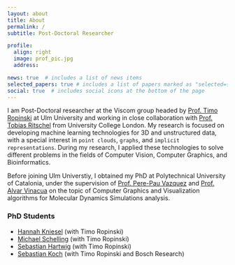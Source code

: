 ```yaml
---
layout: about
title: About
permalink: /
subtitle: Post-Doctoral Researcher

profile:
  align: right
  image: prof_pic.jpg
  address: 

news: true  # includes a list of news items
selected_papers: true # includes a list of papers marked as "selected={true}"
social: true  # includes social icons at the bottom of the page
---
```


I am Post-Doctoral researcher at the Viscom group headed by [Prof. Timo Ropinski](https://www.uni-ulm.de/in/mi/institut/mitarbeiter/timo-ropinski/) at Ulm University and working in close collaboration with [Prof. Tobias Ritschel](https://www.homepages.ucl.ac.uk/~ucactri/) from University College London.
My research is focused on developing machine learning technologies for 3D and unstructured data, with a special interest in `point clouds`, `graphs`, and `implicit representations`.
During my research, I applied these technologies to solve different problems in the fields of Computer Vision, Computer Graphics, and Bioinformatics.

Before joining Ulm Universtiy, I obtained my PhD at Polytechnical University of Catalonia, under the supervision of [Prof. Pere-Pau Vazquez](https://www.cs.upc.edu/~ppau/) and [Prof. Alvar Vinacua](https://www.cs.upc.edu/~alvar/) on the topic of Computer Graphics and Visualization algorithms for Molecular Dynamics Simulations analysis.

### PhD Students

- [Hannah Kniesel](https://www.uni-ulm.de/in/mi/institut/mitarbeiter/hannah-kniesel/) (with Timo Ropinski)
- [Michael Schelling](https://www.uni-ulm.de/in/mi/institut/mitarbeiter/michael-schelling/) (with Timo Ropinski)
- [Sebastian Hartwig](https://www.uni-ulm.de/in/mi/institut/mitarbeiter/sebastian-hartwig/) (with Timo Ropinski)
- [Sebastian Koch](https://kochsebastian.com/) (with Timo Ropinski and Bosch Research)
